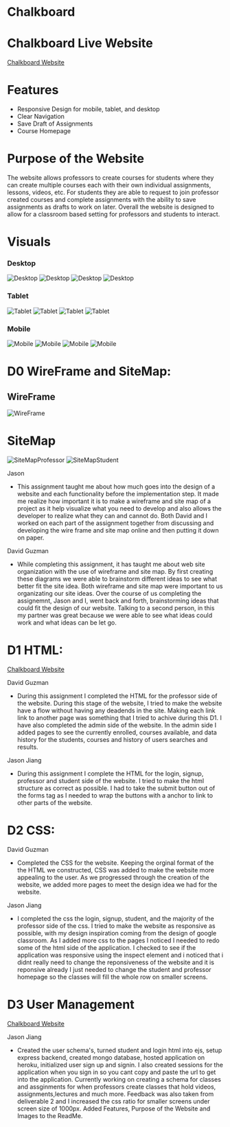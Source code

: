 # Chalkboard

# Chalkboard Live Website

[Chalkboard Website](https://chalk-board-app.herokuapp.com/)

# Features

- Responsive Design for mobile, tablet, and desktop
- Clear Navigation
- Save Draft of Assignments
- Course Homepage

# Purpose of the Website

The website allows professors to create courses for students where they can create multiple courses each with their own individual assignments, lessons, videos, etc. For students they are able to request to join professor created courses and complete assignments with the ability to save assignments as drafts to work on later. Overall the website is designed to allow for a classroom based setting for professors and students to interact.

# Visuals

### Desktop

![Desktop](https://github.com/DavidGuzman1999/chalkboard/blob/main/images/IMG-0692.jpg)
![Desktop](https://github.com/DavidGuzman1999/chalkboard/blob/main/images/IMG-0692.jpg)
![Desktop](https://github.com/DavidGuzman1999/chalkboard/blob/main/images/IMG-0692.jpg)
![Desktop](https://github.com/DavidGuzman1999/chalkboard/blob/main/images/IMG-0692.jpg)

### Tablet

![Tablet](https://github.com/DavidGuzman1999/chalkboard/blob/main/images/IMG-0692.jpg)
![Tablet](https://github.com/DavidGuzman1999/chalkboard/blob/main/images/IMG-0692.jpg)
![Tablet](https://github.com/DavidGuzman1999/chalkboard/blob/main/images/IMG-0692.jpg)
![Tablet](https://github.com/DavidGuzman1999/chalkboard/blob/main/images/IMG-0692.jpg)

### Mobile

![Mobile](https://github.com/DavidGuzman1999/chalkboard/blob/main/images/IMG-0692.jpg)
![Mobile](https://github.com/DavidGuzman1999/chalkboard/blob/main/images/IMG-0692.jpg)
![Mobile](https://github.com/DavidGuzman1999/chalkboard/blob/main/images/IMG-0692.jpg)
![Mobile](https://github.com/DavidGuzman1999/chalkboard/blob/main/images/IMG-0692.jpg)

# D0 WireFrame and SiteMap:

## WireFrame

![WireFrame](https://github.com/DavidGuzman1999/chalkboard/blob/main/images/IMG-0692.jpg)

# SiteMap

![SiteMapProfessor](https://github.com/DavidGuzman1999/chalkboard/blob/main/images/siteMapProfessor.png)
![SiteMapStudent](https://github.com/DavidGuzman1999/chalkboard/blob/main/images/siteMapStudent.png)

Jason

- This assignment taught me about how much goes into the design of a website and each functionality before the implementation step.
  It made me realize how important it is to make a wireframe and site map of a project as it help visualize what you need to develop and also
  allows the developer to realize what they can and cannot do. Both David and I worked on each part of the assignment together from discussing and developing the wire frame
  and site map online and then putting it down on paper.

David Guzman

- While completing this assignment, it has taught me about web site organization with the use of wireframe and site map. By first creating these diagrams
  we were able to brainstorm different ideas to see what better fit the site idea. Both wireframe and site map were important to us organizating our site ideas.
  Over the course of us completing the assignemnt, Jason and I, went back and forth, brainstorming ideas that could fit the design of our website.
  Talking to a second person, in this my partner was great because we were able to see what ideas could work and what ideas can be let go.

# D1 HTML:

[Chalkboard Website](https://davidguzman1999.github.io/chalkboard/index.html)

David Guzman

- During this assignment I completed the HTML for the professor side of the website. During this stage of the website, I tried to make the website have a flow without having any deadends in the site. Making each link link to another page was something that I tried to achive during this D1. I have also completed the admin side of the website. In the admin side I added pages to see the currently enrolled, courses available, and data history for the students, courses and history of users searches and results.

Jason Jiang

- During this assignment I complete the HTML for the login, signup, professor and student side of the website. I tried to make the html structure as correct as possible. I had to take the submit button out of the forms tag as I needed to wrap the buttons with a anchor to link to other parts of the website.

# D2 CSS:

David Guzman

- Completed the CSS for the website. Keeping the orginal format of the the HTML we constructed, CSS was added to make the website more appealing to the user. As we progressed through the creation of the website, we added more pages to meet the design idea we had for the website.

Jason Jiang

- I completed the css the login, signup, student, and the majority of the professor side of the css. I tried to make the website as responsive as possible, with my design inspiration coming from the design of google classroom. As I added more css to the pages I noticed I needed to redo some of the html side of the application. I checked to see if the application was responsive using the inspect element and i noticed that i didnt really need to change the reponsiveness of the website and it is reponsive already I just needed to change the student and professor homepage so the classes will fill the whole row on smaller screens.

# D3 User Management

[Chalkboard Website](https://chalk-board-app.herokuapp.com/)

Jason Jiang

- Created the user schema's, turned student and login html into ejs, setup express backend, created mongo database, hosted application on heroku, initialized user sign up and signin. I also created sessions for the application when you sign in so you cant copy and paste the url to get into the application. Currently working on creating a schema for classes and assginments for when professors create classes that hold videos, assignments,lectures and much more. Feedback was also taken from deliverable 2 and I increased the css ratio for smaller screens under screen size of 1000px. Added Features, Purpose of the Website and Images to the ReadMe.
